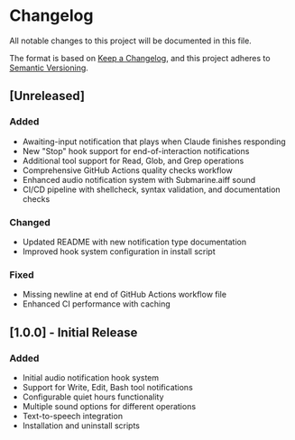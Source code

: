 # Changelog

All notable changes to this project will be documented in this file.

The format is based on [Keep a Changelog](https://keepachangelog.com/en/1.0.0/),
and this project adheres to [Semantic Versioning](https://semver.org/spec/v2.0.0.html).

## [Unreleased]

### Added
- Awaiting-input notification that plays when Claude finishes responding
- New "Stop" hook support for end-of-interaction notifications
- Additional tool support for Read, Glob, and Grep operations
- Comprehensive GitHub Actions quality checks workflow
- Enhanced audio notification system with Submarine.aiff sound
- CI/CD pipeline with shellcheck, syntax validation, and documentation checks

### Changed
- Updated README with new notification type documentation
- Improved hook system configuration in install script

### Fixed
- Missing newline at end of GitHub Actions workflow file
- Enhanced CI performance with caching

## [1.0.0] - Initial Release

### Added
- Initial audio notification hook system
- Support for Write, Edit, Bash tool notifications
- Configurable quiet hours functionality
- Multiple sound options for different operations
- Text-to-speech integration
- Installation and uninstall scripts